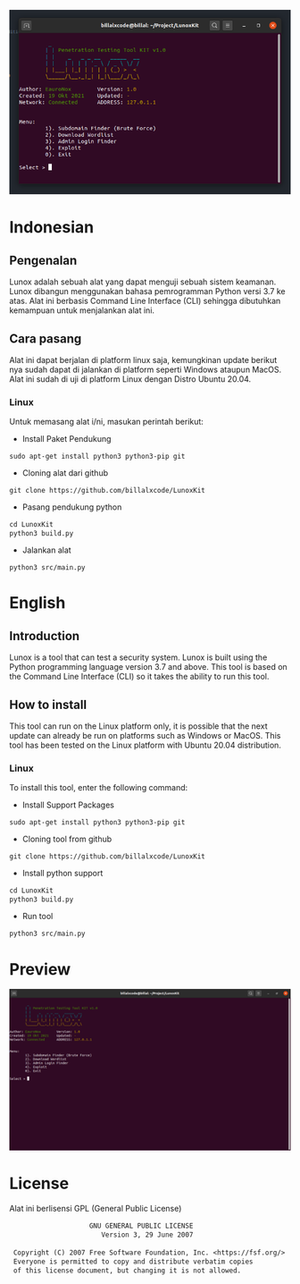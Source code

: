 ![LunoxKit](./images/banner.png)

# Indonesian
## Pengenalan
Lunox adalah sebuah alat yang dapat menguji sebuah sistem keamanan. Lunox dibangun menggunakan bahasa pemrogramman Python versi 3.7 ke atas. Alat ini berbasis Command Line Interface (CLI) sehingga dibutuhkan kemampuan untuk menjalankan alat ini.

## Cara pasang
Alat ini dapat berjalan di platform linux saja, kemungkinan update berikut nya sudah dapat di jalankan di platform seperti Windows ataupun MacOS. Alat ini sudah di uji di platform Linux dengan Distro Ubuntu 20.04.
### Linux
Untuk memasang alat i/ni, masukan perintah berikut:
- Install Paket Pendukung
```shell
sudo apt-get install python3 python3-pip git
```
- Cloning alat dari github
```shell
git clone https://github.com/billalxcode/LunoxKit
```
- Pasang pendukung python
```shell
cd LunoxKit
python3 build.py
```
- Jalankan alat
```shell
python3 src/main.py
```


# English
## Introduction
Lunox is a tool that can test a security system. Lunox is built using the Python programming language version 3.7 and above. This tool is based on the Command Line Interface (CLI) so it takes the ability to run this tool.

## How to install
This tool can run on the Linux platform only, it is possible that the next update can already be run on platforms such as Windows or MacOS. This tool has been tested on the Linux platform with Ubuntu 20.04 distribution.
### Linux
To install this tool, enter the following command:
- Install Support Packages
```shell
sudo apt-get install python3 python3-pip git
```
- Cloning tool from github
```shell
git clone https://github.com/billalxcode/LunoxKit
```
- Install python support
```shell
cd LunoxKit
python3 build.py
```
- Run tool
```shell
python3 src/main.py
```

# Preview
![Main Menu](./images/preview_mainmenu.png)

# License
Alat ini berlisensi GPL (General Public License)
```
                    GNU GENERAL PUBLIC LICENSE
                       Version 3, 29 June 2007

 Copyright (C) 2007 Free Software Foundation, Inc. <https://fsf.org/>
 Everyone is permitted to copy and distribute verbatim copies
 of this license document, but changing it is not allowed.
```